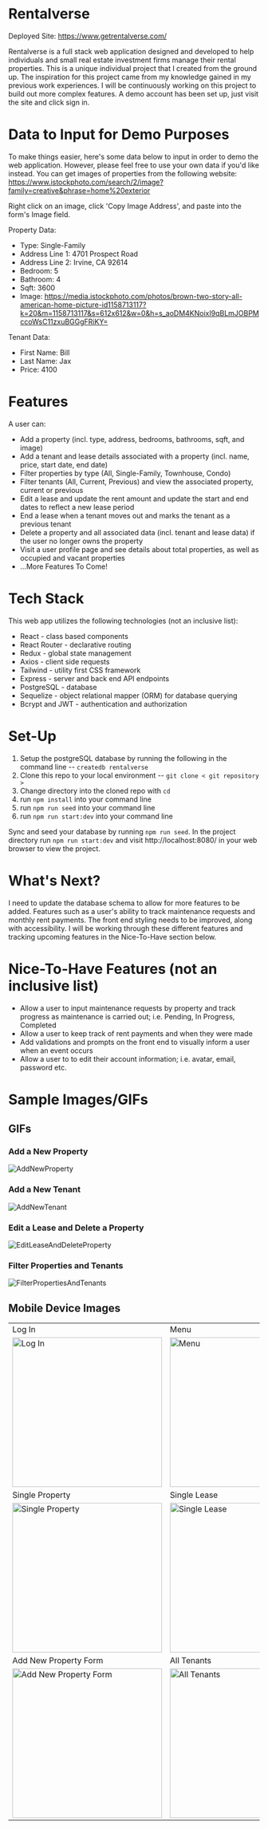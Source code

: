 # Rentalverse

Deployed Site: https://www.getrentalverse.com/

Rentalverse is a full stack web application designed and developed to help individuals and small real estate investment firms manage their rental properties. This is a unique individual project that I created from the ground up. The inspiration for this project came from my knowledge gained in my previous work experiences. I will be continuously working on this project to build out more complex features. A demo account has been set up, just visit the site and click sign in.

# Data to Input for Demo Purposes

To make things easier, here's some data below to input in order to demo the web application. However, please feel free to use your own data if you'd like instead. You can get images of properties from the following website: https://www.istockphoto.com/search/2/image?family=creative&phrase=home%20exterior

Right click on an image, click 'Copy Image Address', and paste into the form's Image field.

Property Data:

- Type: Single-Family
- Address Line 1: 4701 Prospect Road
- Address Line 2: Irvine, CA 92614
- Bedroom: 5
- Bathroom: 4
- Sqft: 3600
- Image: https://media.istockphoto.com/photos/brown-two-story-all-american-home-picture-id1158713117?k=20&m=1158713117&s=612x612&w=0&h=s_aoDM4KNoixI9qBLmJOBPMccoWsC11zxuBGGgFRiKY=

Tenant Data:

- First Name: Bill
- Last Name: Jax
- Price: 4100

# Features

A user can:

- Add a property (incl. type, address, bedrooms, bathrooms, sqft, and image)
- Add a tenant and lease details associated with a property (incl. name, price, start date, end date)
- Filter properties by type (All, Single-Family, Townhouse, Condo)
- Filter tenants (All, Current, Previous) and view the associated property, current or previous
- Edit a lease and update the rent amount and update the start and end dates to reflect a new lease period
- End a lease when a tenant moves out and marks the tenant as a previous tenant
- Delete a property and all associated data (incl. tenant and lease data) if the user no longer owns the property
- Visit a user profile page and see details about total properties, as well as occupied and vacant properties
- ...More Features To Come!

# Tech Stack

This web app utilizes the following technologies (not an inclusive list):

- React - class based components
- React Router - declarative routing
- Redux - global state management
- Axios - client side requests
- Tailwind - utility first CSS framework
- Express - server and back end API endpoints
- PostgreSQL - database
- Sequelize - object relational mapper (ORM) for database querying
- Bcrypt and JWT - authentication and authorization

# Set-Up

1. Setup the postgreSQL database by running the following in the command line -- `createdb rentalverse`
2. Clone this repo to your local environment -- `git clone < git repository >`
3. Change directory into the cloned repo with `cd`
4. run `npm install` into your command line
5. run `npm run seed` into your command line
6. run `npm run start:dev` into your command line

Sync and seed your database by running `npm run seed`. In the project directory run `npm run start:dev` and visit http://localhost:8080/ in your web browser to view the project.

# What's Next?

I need to update the database schema to allow for more features to be added. Features such as a user's ability to track maintenance requests and monthly rent payments. The front end styling needs to be improved, along with accessibility. I will be working through these different features and tracking upcoming features in the Nice-To-Have section below.

# Nice-To-Have Features (not an inclusive list)

- Allow a user to input maintenance requests by property and track progress as maintenance is carried out; i.e. Pending, In Progress, Completed
- Allow a user to keep track of rent payments and when they were made
- Add validations and prompts on the front end to visually inform a user when an event occurs
- Allow a user to to edit their account information; i.e. avatar, email, password etc.

# Sample Images/GIFs

## GIFs

### Add a New Property
![AddNewProperty](https://user-images.githubusercontent.com/77635364/159149315-05fb49fd-d31e-4555-a31e-5ccf101e65b3.gif)

### Add a New Tenant
![AddNewTenant](https://user-images.githubusercontent.com/77635364/159149329-af17377d-3ec7-4b61-97fb-c848e39a19cf.gif)

### Edit a Lease and Delete a Property
![EditLeaseAndDeleteProperty](https://user-images.githubusercontent.com/77635364/159149341-911b84f5-6746-48f2-9c2c-bd8b17e68343.gif)

### Filter Properties and Tenants
![FilterPropertiesAndTenants](https://user-images.githubusercontent.com/77635364/159149367-a80a5e96-e923-4e54-8a40-ef4609ad611a.gif)

## Mobile Device Images

<table>
  <tr>
    <td>Log In</td>
    <td>Menu</td>
    <td>All Properties</td>
  </tr>
  <tr>
    <td><img src="https://user-images.githubusercontent.com/77635364/159151533-7f901ea9-38cd-40b8-8e4f-9b5d99f7cebd.jpg" alt="Log In" width="300"/></td>
    <td><img src="https://user-images.githubusercontent.com/77635364/159151535-6ce8c1b7-8403-4cef-97dd-46756f783e83.jpg" alt="Menu" width="300"/></td>
    <td><img src="https://user-images.githubusercontent.com/77635364/159151537-13e6cd47-4252-47d6-a143-edbbe08f344e.jpg" alt="All Properties" width="300"/></td>
  </tr>
  <tr>
    <td>Single Property</td>
    <td>Single Lease</td>
    <td>Lease Details Form</td>
  </tr>
  <tr>
    <td><img src="https://user-images.githubusercontent.com/77635364/159151538-0331c962-7499-44ba-b29f-1c2b686d4f4c.jpg" alt="Single Property" width="300"/></td>
    <td><img src="https://user-images.githubusercontent.com/77635364/159151540-c2c56d19-609c-4e65-bff4-b63c17406ff7.jpg" alt="Single Lease" width="300"/></td>
    <td><img src="https://user-images.githubusercontent.com/77635364/159151542-5a2ea78e-bf7a-474e-aeb3-c17cf25da7d2.jpg" alt="Lease Details Form" width="300"/></td>
  </tr>
  <tr>
    <td>Add New Property Form</td>
    <td>All Tenants</td>
  </tr>
  <tr>
    <td><img src="https://user-images.githubusercontent.com/77635364/159151545-f3c11706-5d99-45d9-8008-e72ac70ba43f.jpg" alt="Add New Property Form" width="300"/></td>
    <td><img src="https://user-images.githubusercontent.com/77635364/159151548-628f2e51-b0a0-4ce2-b887-4c6cc881112f.jpg" alt="All Tenants" width="300"/>     </td>
  </tr>
</table>




<!-- ### Log In
### Menu
### All Properties
### Single Property
### Single Lease
### Lease Details Form
### Add New Property Form
### All Tenants
<p float="left">
<img src="https://user-images.githubusercontent.com/77635364/159151533-7f901ea9-38cd-40b8-8e4f-9b5d99f7cebd.jpg" alt="Log In" width="300"/>
<img src="https://user-images.githubusercontent.com/77635364/159151535-6ce8c1b7-8403-4cef-97dd-46756f783e83.jpg" alt="Menu" width="300"/>
<img src="https://user-images.githubusercontent.com/77635364/159151537-13e6cd47-4252-47d6-a143-edbbe08f344e.jpg" alt="All Properties" width="300"/>
<img src="https://user-images.githubusercontent.com/77635364/159151538-0331c962-7499-44ba-b29f-1c2b686d4f4c.jpg" alt="Single Property" width="300"/>
<img src="https://user-images.githubusercontent.com/77635364/159151540-c2c56d19-609c-4e65-bff4-b63c17406ff7.jpg" alt="Single Lease" width="300"/>
<img src="https://user-images.githubusercontent.com/77635364/159151542-5a2ea78e-bf7a-474e-aeb3-c17cf25da7d2.jpg" alt="Lease Details Form" width="300"/>
<img src="https://user-images.githubusercontent.com/77635364/159151545-f3c11706-5d99-45d9-8008-e72ac70ba43f.jpg" alt="Add New Property Form" width="300"/>
<img src="https://user-images.githubusercontent.com/77635364/159151548-628f2e51-b0a0-4ce2-b887-4c6cc881112f.jpg" alt="All Tenants" width="300"/>
</p> -->
